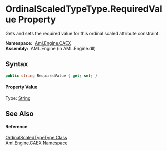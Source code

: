 OrdinalScaledTypeType.RequiredValue Property
============================================
Gets and sets the required value for this ordinal scaled attribute constraint.

  **Namespace:**  [Aml.Engine.CAEX][1]  
  **Assembly:**  AML.Engine (in AML.Engine.dll)

Syntax
------

```csharp
public string RequiredValue { get; set; }
```

#### Property Value
Type: [String][2]

See Also
--------

#### Reference
[OrdinalScaledTypeType Class][3]  
[Aml.Engine.CAEX Namespace][1]  

[1]: ../README.md
[2]: https://docs.microsoft.com/dotnet/api/system.string
[3]: README.md
[4]: https://www.automationml.org
[5]: ../../icons/logoShade.png